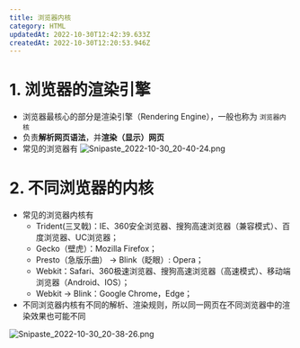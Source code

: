 ```yaml
---
title: 浏览器内核
category: HTML
updatedAt: 2022-10-30T12:42:39.633Z
createdAt: 2022-10-30T12:20:53.946Z
---
```



# 1. 浏览器的渲染引擎
- 浏览器最核心的部分是渲染引擎（Rendering Engine），一般也称为 `浏览器内核`
- 负责**解析网页语法**，并**渲染（显示）网页**
- 常见的浏览器有
![Snipaste_2022-10-30_20-40-24.png](http://120.55.100.161/static/img/c500c9b0cadf5d0296ae52890d09f607.Snipaste_2022-10-30_20-40-24.png)

<!-- more -->

# 2. 不同浏览器的内核
- 常见的浏览器内核有
    - Trident(三叉戟)：IE、360安全浏览器、搜狗高速浏览器（兼容模式）、百度浏览器、UC浏览器；
    - Gecko（壁虎）：Mozilla Firefox；
    - Presto（急版乐曲） -> Blink（眨眼）: Opera；
    - Webkit：Safari、360极速浏览器、搜狗高速浏览器（高速模式）、移动端浏览器（Android、IOS）；
    - Webkit -> Blink：Google Chrome，Edge；
- 不同浏览器内核有不同的解析、渲染规则，所以同一网页在不同浏览器中的渲染效果也可能不同

![Snipaste_2022-10-30_20-38-26.png](http://120.55.100.161/static/img/71e5b89718de6fe9618e0062c705f4a1.Snipaste_2022-10-30_20-38-26.png)


